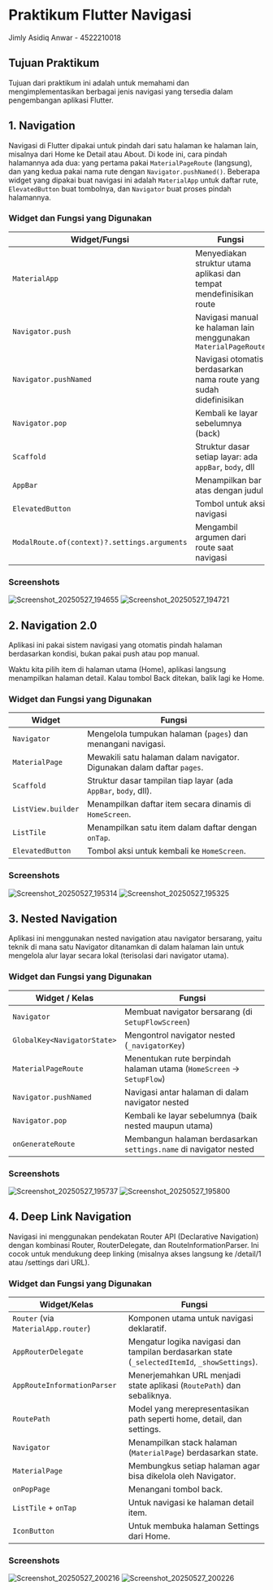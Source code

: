 # Praktikum Flutter Navigasi
Jimly Asidiq Anwar - 4522210018

## Tujuan Praktikum
Tujuan dari praktikum ini adalah untuk memahami dan mengimplementasikan berbagai jenis navigasi yang tersedia dalam pengembangan aplikasi Flutter.

## 1. Navigation
Navigasi di Flutter dipakai untuk pindah dari satu halaman ke halaman lain, misalnya dari Home ke Detail atau About. Di kode ini, cara pindah halamannya ada dua: yang pertama pakai `MaterialPageRoute` (langsung), dan yang kedua pakai nama rute dengan `Navigator.pushNamed()`. Beberapa widget yang dipakai buat navigasi ini adalah `MaterialApp` untuk daftar rute, `ElevatedButton` buat tombolnya, dan `Navigator` buat proses pindah halamannya.

### Widget dan Fungsi yang Digunakan
| Widget/Fungsi                                | Fungsi                                                              |
| -------------------------------------------- | ------------------------------------------------------------------- |
| `MaterialApp`                                | Menyediakan struktur utama aplikasi dan tempat mendefinisikan route |
| `Navigator.push`                             | Navigasi manual ke halaman lain menggunakan `MaterialPageRoute`     |
| `Navigator.pushNamed`                        | Navigasi otomatis berdasarkan nama route yang sudah didefinisikan   |
| `Navigator.pop`                              | Kembali ke layar sebelumnya (back)                                  |
| `Scaffold`                                   | Struktur dasar setiap layar: ada `appBar`, `body`, dll              |
| `AppBar`                                     | Menampilkan bar atas dengan judul                                   |
| `ElevatedButton`                             | Tombol untuk aksi navigasi                                          |
| `ModalRoute.of(context)?.settings.arguments` | Mengambil argumen dari route saat navigasi                          |


### Screenshots
![Screenshot_20250527_194655](https://github.com/user-attachments/assets/17cb4355-9359-46a9-b166-7d0416e98ad2)
![Screenshot_20250527_194721](https://github.com/user-attachments/assets/705dadbf-49f0-40bc-8464-058abeb3f1e6)

## 2. Navigation 2.0
Aplikasi ini pakai sistem navigasi yang otomatis pindah halaman berdasarkan kondisi, bukan pakai push atau pop manual.

Waktu kita pilih item di halaman utama (Home), aplikasi langsung menampilkan halaman detail. Kalau tombol Back ditekan, balik lagi ke Home.

### Widget dan Fungsi yang Digunakan
| Widget             | Fungsi                                                                 |
| ------------------ | ---------------------------------------------------------------------- |
| `Navigator`        | Mengelola tumpukan halaman (`pages`) dan menangani navigasi.           |
| `MaterialPage`     | Mewakili satu halaman dalam navigator. Digunakan dalam daftar `pages`. |
| `Scaffold`         | Struktur dasar tampilan tiap layar (ada `AppBar`, `body`, dll).        |
| `ListView.builder` | Menampilkan daftar item secara dinamis di `HomeScreen`.                |
| `ListTile`         | Menampilkan satu item dalam daftar dengan `onTap`.                     |
| `ElevatedButton`   | Tombol aksi untuk kembali ke `HomeScreen`.                             |

### Screenshots
![Screenshot_20250527_195314](https://github.com/user-attachments/assets/7dbafdc5-6367-42a3-b347-c0352f87d225)
![Screenshot_20250527_195325](https://github.com/user-attachments/assets/1cc94c39-3f6c-4471-8467-9ce455ec6a4c)

## 3. Nested Navigation
Aplikasi ini menggunakan nested navigation atau navigator bersarang, yaitu teknik di mana satu Navigator ditanamkan di dalam halaman lain untuk mengelola alur layar secara lokal (terisolasi dari navigator utama).

### Widget dan Fungsi yang Digunakan
| Widget / Kelas              | Fungsi                                                                |
| --------------------------- | --------------------------------------------------------------------- |
| `Navigator`                 | Membuat navigator bersarang (di `SetupFlowScreen`)                    |
| `GlobalKey<NavigatorState>` | Mengontrol navigator nested (`_navigatorKey`)                         |
| `MaterialPageRoute`         | Menentukan rute berpindah halaman utama (`HomeScreen` -> `SetupFlow`) |
| `Navigator.pushNamed`       | Navigasi antar halaman di dalam navigator nested                      |
| `Navigator.pop`             | Kembali ke layar sebelumnya (baik nested maupun utama)                |
| `onGenerateRoute`           | Membangun halaman berdasarkan `settings.name` di navigator nested     |

### Screenshots
![Screenshot_20250527_195737](https://github.com/user-attachments/assets/cef89ee5-f678-462d-ba69-290f0e516870)
![Screenshot_20250527_195800](https://github.com/user-attachments/assets/45ec18bc-1d14-4ea1-82db-0802cc22fa2d)

## 4. Deep Link Navigation
Navigasi ini menggunakan pendekatan Router API (Declarative Navigation) dengan kombinasi Router, RouterDelegate, dan RouteInformationParser. Ini cocok untuk mendukung deep linking (misalnya akses langsung ke /detail/1 atau /settings dari URL).

### Widget dan Fungsi yang Digunakan
| Widget/Kelas                        | Fungsi                                                                                        |
| ----------------------------------- | --------------------------------------------------------------------------------------------- |
| `Router` (via `MaterialApp.router`) | Komponen utama untuk navigasi deklaratif.                                                     |
| `AppRouterDelegate`                 | Mengatur logika navigasi dan tampilan berdasarkan state (`_selectedItemId`, `_showSettings`). |
| `AppRouteInformationParser`         | Menerjemahkan URL menjadi state aplikasi (`RoutePath`) dan sebaliknya.                        |
| `RoutePath`                         | Model yang merepresentasikan path seperti home, detail, dan settings.                         |
| `Navigator`                         | Menampilkan stack halaman (`MaterialPage`) berdasarkan state.                                 |
| `MaterialPage`                      | Membungkus setiap halaman agar bisa dikelola oleh Navigator.                                  |
| `onPopPage`                         | Menangani tombol back.                                                                        |
| `ListTile` + `onTap`                | Untuk navigasi ke halaman detail item.                                                        |
| `IconButton`                        | Untuk membuka halaman Settings dari Home.                                                     |

### Screenshots
![Screenshot_20250527_200216](https://github.com/user-attachments/assets/72de7797-e377-40d8-b9b0-26cac7cf5975)
![Screenshot_20250527_200226](https://github.com/user-attachments/assets/cfaf9f4b-9b33-4900-80eb-6b80fc3170e5)
